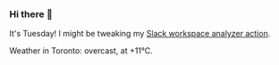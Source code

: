 ### Hi there :wave:

It's Tuesday! I might be tweaking my [Slack workspace analyzer action](https://github.com/bewuethr/slack-analyzer).

Weather in Toronto: overcast, at +11°C.
